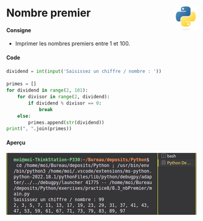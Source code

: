 # **Nombre premier** <a href="../../../"><img align="right" src="../../../assets/Python-logo-notext.svg" alt="Python" title="Phthon" widht="auto" height="64px"></a>

#### Consigne

- Imprimer les nombres premiers entre 1 et 100.

#### Code

```python
dividend = int(input('Saisissez un chiffre / nombre : '))

primes = []
for dividend in range(2, 101):
    for divisor in range(2, dividend):
        if dividend % divisor == 0:
            break
    else:
        primes.append(str(dividend))
print(", ".join(primes))
```

#### Aperçu

![overview](overview.png)
